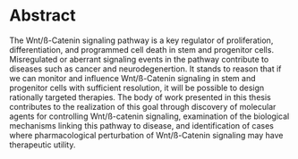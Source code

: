 
# Abstract

The Wnt/ß-Catenin signaling pathway is a key regulator of proliferation, differentiation, and programmed cell death in stem and progenitor cells. Misregulated or aberrant signaling events in the pathway contribute to diseases such as cancer and neurodegenertion. It stands to reason that if we can monitor and influence Wnt/ß-Catenin signaling in stem and progenitor cells with sufficient resolution, it will be possible to design rationally targeted therapies. The body of work presented in this thesis contributes to the realization of this goal through discovery of molecular agents for controlling Wnt/ß-catenin signaling, examination of the biological mechanisms linking this pathway to disease, and identification of cases where pharmacological perturbation of Wnt/ß-Catenin signaling may have therapeutic utility.
